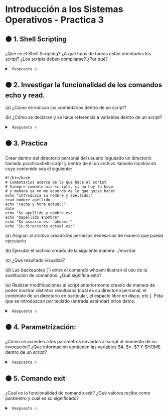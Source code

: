 # Introducción a los Sistemas Operativos - Practica 3

## 🟠 1. Shell Scripting

¿Qué es el Shell Scripting? ¿A qué tipos de tareas están orientados los script? ¿Los scripts deben compilarse? ¿Por qué?

<details><summary> <code> Respuesta 🖱 </code></summary><br>

El Shell Scripting es la escritura de secuencias de comandos (scripts) para ser interpretadas por el shell, que es la interfaz entre el usuario y el sistema operativo en entornos Unix o Linux. El shell permite la ejecución de comandos directamente en el sistema operativo, automatizando tareas repetitivas o complejas.

Los scripts están orientados a automatizar tareas del sistema, como:

* Manejo de archivos (crear, mover, borrar).

* Administración de procesos y recursos.

* Realización de copias de seguridad.

* Configuración del sistema.

* Automatización de despliegues.

* Ejecución de procesos en secuencia (pipelines).

Los scripts no necesitan compilarse, ya que son interpretados en tiempo de ejecución por el shell. A diferencia de los lenguajes compilados que requieren una etapa previa de compilación para convertir el código a binario, los scripts se ejecutan línea por línea. Esto facilita su uso para tareas rápidas y hace que sean más flexibles a la hora de modificarse.

</details>

## 🟠 2. Investigar la funcionalidad de los comandos echo y read.

(a) ¿Como se indican los comentarios dentro de un script?

(b) ¿Cómo se declaran y se hace referencia a variables dentro de un script?

<details><summary> <code> Respuesta 🖱 </code></summary><br>

* echo: Se usa para imprimir texto o variables en la salida estándar (normalmente, la pantalla). Ejemplo:

~~~
echo "Hola, Mundo"
~~~

* read: Se usa para leer la entrada del usuario. Ejemplo:

~~~
read nombre
echo "Tu nombre es $nombre"
~~~

---------------------

**(a)** En los scripts de shell, los comentarios se indican con el carácter #. Todo lo que sigue en la línea después de este símbolo será ignorado por el intérprete.

~~~
# Esto es un comentario
~~~

---------------------

**(b)** Las variables se declaran simplemente asignándoles un valor sin necesidad de un tipo de datos explícito.

~~~
nombre="Juan"
~~~

Se hace referencia a las variables anteponiendo el signo $ al nombre de la variable.

~~~
echo "Hola, $nombre"
~~~

</details>

## 🟠 3. Practica

Crear dentro del directorio personal del usuario logueado un directorio llamado practicashell-script y dentro de él un archivo llamado mostrar.sh cuyo contenido sea el siguiente:

~~~
#!/bin/bash
# Comentarios acerca de lo que hace el script
# Siempre comento mis scripts, si no hoy lo hago
# y mañana ya no me acuerdo de lo que quise hacer
echo "Introduzca su nombre y apellido:"
read nombre apellido
echo "Fecha y hora actual:"
date
echo "Su apellido y nombre es:
echo "$apellido $nombre"
echo "Su usuario es: `whoami`"
echo "Su directorio actual es:"
~~~

(a) Asignar al archivo creado los permisos necesarios de manera que pueda ejecutarlo

(b) Ejecutar el archivo creado de la siguiente manera: ./mostrar

(c) ¿Qué resultado visualiza?

(d) Las backquotes (`) entre el comando whoami ilustran el uso de la sustitución de comandos. ¿Qué significa esto?

(e) Realizar modificaciones al script anteriormente creado de manera de poder mostrar distintos resultados (cuál es su directorio personal, el contenido de un directorio en particular, el espacio libre en disco, etc.). Pida que se introduzcan por teclado (entrada estándar) otros datos.

<details><summary> <code> Respuesta 🖱 </code></summary><br>

Crear el directorio y archivo con el script (seguir estos pasos en la terminal):

1. Crear el directorio practicashell-script dentro de tu directorio personal:

~~~
mkdir ~/practicashell-script
~~~

2. Crear el archivo mostrar.sh dentro de ese directorio:

~~~
touch ~/practicashell-script/mostrar.sh
~~~

3. Editar el archivo mostrar.sh con el contenido proporcionado usando un editor de texto como nano o vi:

~~~
nano ~/practicashell-script/mostrar.sh
~~~

4. Dentro del archivo, escribe el siguiente contenido:

~~~
#!/bin/bash
# Este script solicita nombre y apellido, y muestra información del sistema
echo "Introduzca su nombre y apellido:"
read nombre apellido
echo "Fecha y hora actual:"
date
echo "Su apellido y nombre es:"
echo "$apellido $nombre"
echo "Su usuario es: `whoami`"
echo "Su directorio actual es: `pwd`"
~~~

4. Guardar y salir del editor (Ctrl + X, luego Y y Enter en nano).

---------------------

**(a)** Para hacer el archivo ejecutable, asigna los permisos de ejecución con el comando chmod:

~~~
chmod +x ~/practicashell-script/mostrar.sh
~~~

---------------------

**(b)** Ejecutar el archivo creado con el siguiente comando:

~~~
./practicashell-script/mostrar.sh
~~~

---------------------

**(c)** Al ejecutar el script, el resultado esperado sería similar a:

~~~
Introduzca su nombre y apellido:
[Input del usuario: Juan Pérez]

Fecha y hora actual:
Tue Sep 25 10:45:23 UTC 2024

Su apellido y nombre es:
Pérez Juan

Su usuario es: juanperez

Su directorio actual es: /home/juanperez
~~~

---------------------

**(d)** Las backticks (`) permiten ejecutar un comando dentro de otro comando o en una variable y utilizar el resultado de dicho comando. En el ejemplo:

~~~
echo "Su usuario es: `whoami`"
~~~

El comando whoami se ejecuta, y su salida (el nombre de usuario del sistema) se inserta en la línea donde aparece. En otras palabras, el resultado del comando whoami reemplaza el texto dentro de los backticks.

---------------------

**(e)** Modificar el script para que, además de los datos anteriores, muestre el directorio personal, el contenido de un directorio en particular, y el espacio libre en disco. Además, voy a pedir otros datos por teclado.

Modifica el archivo mostrar.sh con el siguiente contenido:

~~~
bash
Copiar código
#!/bin/bash
# Este script solicita información y muestra detalles del sistema
echo "Introduzca su nombre y apellido:"
read nombre apellido

echo "Introduzca su directorio a listar (ejemplo: /home):"
read directorio

echo "Introduzca su color favorito:"
read color

echo "Fecha y hora actual:"
date

echo "Su apellido y nombre es:"
echo "$apellido $nombre"

echo "Su color favorito es: $color"

echo "Su usuario es: `whoami`"
echo "Su directorio actual es: `pwd`"
echo "Su directorio personal es: $HOME"
echo "El contenido del directorio $directorio es:"
ls "$directorio"

echo "Espacio libre en disco:"
df -h
~~~

Explicación de los nuevos comandos:

* read directorio: Le pedimos al usuario que introduzca un directorio para listar su contenido.

* ls "$directorio": Muestra el contenido del directorio proporcionado por el usuario.

* df -h: Muestra el espacio libre en el sistema de archivos en formato legible para humanos.

Para ejecutarlo: después de guardar el archivo, puedes ejecutarlo de la misma manera que antes.

~~~
./practicashell-script/mostrar.sh
~~~

El script pedirá el nombre, apellido, color favorito y el directorio a listar, y mostrará toda la información solicitada.

</details>

## 🟠 4. Parametrización: 

¿Cómo se acceden a los parámetros enviados al script al momento de su invocación? ¿Qué información contienen las variables $#, $*, $? Y $HOME dentro de un script?

<details><summary> <code> Respuesta 🖱 </code></summary><br>

En shell scripting, es posible pasar parámetros al script al momento de invocarlo desde la línea de comandos. Estos parámetros se acceden utilizando las siguientes variables especiales:

* $1, $2, ..., $n: Representan los parámetros posicionales que se pasan al script. $1 es el primer parámetro, $2 es el segundo, y así sucesivamente. Por ejemplo:

~~~
#!/bin/bash
echo "El primer parámetro es: $1"
echo "El segundo parámetro es: $2"
~~~

Si ejecuto ./script.sh hola mundo, la salida será:

~~~
El primer parámetro es: hola
El segundo parámetro es: mundo
~~~

Variables especiales en los scripts:

* $#: Contiene el número total de parámetros pasados al script. Ejemplo:

~~~
echo "Número de parámetros: $#"
~~~

Si ejecutas ./script.sh hola mundo, la salida será:

~~~
Número de parámetros: 2
~~~

* $*: Contiene todos los parámetros pasados al script como una sola cadena, separados por espacios.

Ejemplo:

~~~
echo "Todos los parámetros: $*"
~~~

Si ejecutas ./script.sh hola mundo, la salida será:

~~~
Todos los parámetros: hola mundo
~~~

* $?: Almacena el valor de retorno del último comando ejecutado. Un valor de 0 indica que el comando anterior se ejecutó correctamente; cualquier otro valor indica un error. Ejemplo:

~~~
ls /home
echo "El código de salida del último comando es: $?"
~~~

* $HOME: Contiene la ruta del directorio personal del usuario que ejecuta el script. Es una variable de entorno predefinida. Ejemplo:

~~~
echo "El directorio personal del usuario es: $HOME"
~~~

</details>

## 🟠 5. Comando exit

¿Cual es la funcionalidad de comando exit? ¿Qué valores recibe como parámetro y cual es su significado?

<details><summary> <code> Respuesta 🖱 </code></summary><br>

El comando exit se utiliza para finalizar la ejecución de un script o un proceso en shell. Este comando puede recibir un valor de código de salida (un número), que indica el estado de la terminación del script.

Valores que recibe como parámetro y su significado:

* exit 0: Indica una salida exitosa. El valor 0 significa que el script o proceso ha terminado correctamente.

* exit N: Donde N es cualquier número distinto de 0, indica que el script terminó con un error o fallo. Los valores de error típicos pueden ser:

1: Error general.

2: Uso incorrecto de comandos.

Otros valores pueden depender del script o del sistema operativo.

Ejemplo:

~~~
#!/bin/bash
if [ "$1" == "" ]; then
  echo "No se ha proporcionado un parámetro"
  exit 1  # Salida con código de error
else
  echo "Parámetro recibido: $1"
  exit 0  # Salida exitosa
fi
~~~

En este ejemplo, si no se pasa un parámetro al script, termina con un código de error 1. Si recibe un parámetro, termina correctamente con exit 0.

</details>